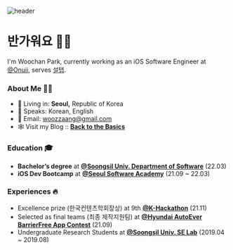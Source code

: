 ![header](https://capsule-render.vercel.app/api?type=soft&color=gradient&height=150&section=header&text=Mobile_Engineer&fontSize=80&animation=twinking)
# 반가워요 ✋🏻
I'm Woochan Park, currently working as an iOS Software Engineer at [@Onuii](https://thevc.kr/onuii), serves [설탭](https://www.seoltab.com/index/).

### About Me 🥷🏻
- 🏡 Living in: **Seoul,** Republic of Korea
- 💬 Speaks: Korean, English
- 📩 Email: [woozzaang@gmail.com](woozzaang@gmail.com)
- 🕸 Visit my Blog :: [**Back to the Basics**](https://woozzang.tistory.com)

### Education 🎓
- **Bachelor’s degree** at [**@Soongsil Univ. Department of Software**](https://sw.ssu.ac.kr) (22.03)
- **iOS Dev Bootcamp** at [**@Seoul Software Academy**](https://sesac.seoul.kr/common/menu/html/900006001001/detail.do) (21.09 ~ 22.03)

### Experiences 🔥
- Excellence prize (한국컨텐츠학회장상) at 9th [**@K-Hackathon**](http://www.k-hackathon.com) (21.11)
- Selected as final teams (최종 제작지원팀) at [**@Hyundai AutoEver BarrierFree App Contest**](https://www.autoeverapp.kr) (21.09)
- Undergraduate Research Students at [**@Soongsil Univ. SE Lab**](http://soft.ssu.ac.kr/publication/) (2019.04 ~ 2019.08)
